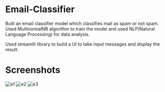 # Email-Classifier
Built an email classifier model which classifies mail as spam or not spam.
Used MultinomialNB algorithm to train the model and used NLP(Natural Language Processing) for data analysis.

Used streamlit library to build a UI to take input messages and display the result.

# Screenshots
![e1](https://user-images.githubusercontent.com/91589008/190463170-a19dc62a-7cb8-4d6d-954e-e1183f5b1f5b.png)
![e2](https://user-images.githubusercontent.com/91589008/190463179-f0f1fbef-6850-4703-afe0-ff0afb546e20.png)
![e3](https://user-images.githubusercontent.com/91589008/190463185-9c5b1a4f-9770-448c-ae6b-4dbe87146397.png)
